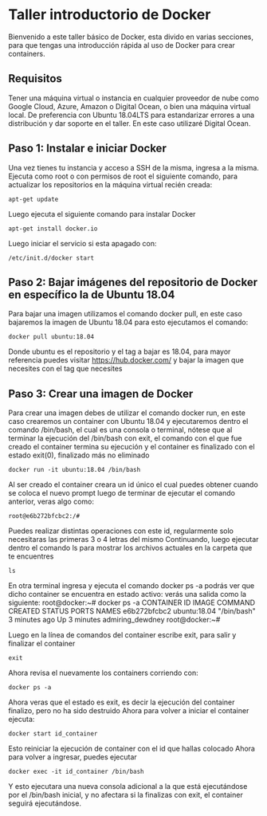 # Taller introductorio de Docker
Bienvenido a este taller básico de Docker, esta divido en varias secciones, para que tengas una introducción rápida al uso de Docker para crear containers.

## Requisitos
Tener una máquina virtual o instancia en cualquier proveedor de nube como Google Cloud, Azure, Amazon o Digital Ocean, o bien una máquina virtual local. De preferencia con Ubuntu 18.04LTS para estandarizar errores a una distribución y dar soporte en el taller.
En este caso utilizaré Digital Ocean.

## Paso 1: Instalar e iniciar Docker
Una vez tienes tu instancia y acceso a SSH de la misma, ingresa a la misma. Ejecuta como root o con permisos de root el siguiente comando, para actualizar los repositorios en la máquina virtual recién creada:
```
apt-get update
```
Luego ejecuta el siguiente comando para instalar Docker 
```
apt-get install docker.io
```
Luego iniciar el servicio si esta apagado con:
```
/etc/init.d/docker start
```
## Paso 2: Bajar imágenes del repositorio de Docker en específico la de Ubuntu 18.04
Para bajar una imagen utilizamos el comando docker pull, en este caso bajaremos la imagen de Ubuntu 18.04 para esto ejecutamos el comando:
```
docker pull ubuntu:18.04
```
Donde ubuntu es el repositorio y el tag a bajar es 18.04, para mayor referencia puedes visitar 
https://hub.docker.com/ y bajar la imagen que necesites con el tag que necesites
## Paso 3: Crear una imagen de Docker
Para crear una imagen debes de utilizar el comando docker run, en este caso crearemos un container con Ubuntu 18.04 y ejecutaremos dentro el comando /bin/bash, el cual es una consola o terminal, nótese que al terminar la ejecución del /bin/bash con exit, el comando con el que fue creado el container termina su ejecución y el container es finalizado con el estado exit(0), finalizado más no eliminado
```
docker run -it ubuntu:18.04 /bin/bash
```
Al ser creado el container creara un id único el cual puedes obtener cuando se coloca el nuevo prompt luego de terminar de ejecutar el comando anterior, veras algo como:
```
root@e6b272bfcbc2:/#
```
Puedes realizar distintas operaciones con este id, regularmente solo necesitaras las primeras 3 o 4 letras del mismo
Continuando, luego ejecutar dentro el comando ls para mostrar los archivos actuales en la carpeta que te encuentres
```
ls
```
En otra terminal ingresa y ejecuta el comando
docker ps -a podrás ver que dicho container se encuentra en estado activo: verás una salida como la siguiente:
root@docker:~# docker ps -a
CONTAINER ID        IMAGE               COMMAND             CREATED             STATUS              PORTS               NAMES
e6b272bfcbc2        ubuntu:18.04        "/bin/bash"         3 minutes ago       Up 3 minutes                            admiring_dewdney
root@docker:~#


Luego en la línea de comandos del container escribe exit, para salir y finalizar el container
```
exit 
```
Ahora revisa el nuevamente los containers corriendo con:
```
docker ps -a
```
Ahora veras que el estado es exit, es decir la ejecución del container finalizo, pero no ha sido destruido
Ahora para volver a iniciar el container ejecuta:
```
docker start id_container
```
Esto reiniciar la ejecución de container con el id que hallas colocado
Ahora para volver a ingresar, puedes ejecutar
```
docker exec -it id_container /bin/bash
```
Y esto ejecutara una nueva consola adicional a la que está ejecutándose por el /bin/bash inicial, y no afectara si la finalizas con exit, el container seguirá ejecutándose.
